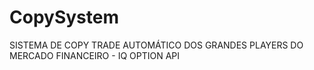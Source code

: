 # CopySystem

SISTEMA DE COPY TRADE AUTOMÁTICO DOS GRANDES PLAYERS DO MERCADO FINANCEIRO - IQ OPTION API 
